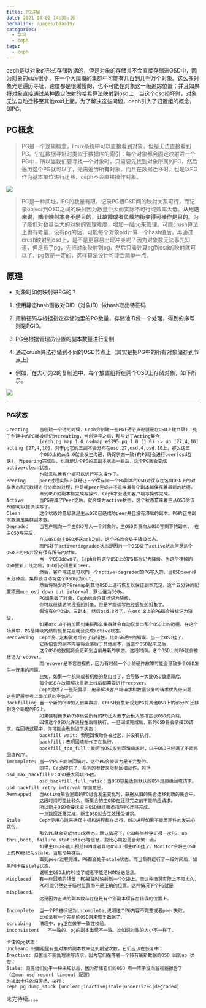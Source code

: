 ```yaml
---
title: PG详解
date: 2021-04-02 14:38:16
permalink: /pages/b8aa19/
categories:
  - 学习
  - ceph
tags:
  - ceph
---
```



ceph是以对象的形式存储数据的，但是对象的存储并不会直接存储进OSD中，因为对象的size很小，在一个大规模的集群中可能有几百到几千万个对象。这么多对象光是遍历寻址，速度都是很缓慢的，也不可能在对象这一级追踪位置；并且如果将对象直接通过某种固定映射的哈希算法映射到osd上，当这个osd损坏时，对象无法自动迁移至其他osd上面。为了解决这些问题，ceph引入了归置组的概念，即PG。

<!-- more -->




## PG概念


>PG是一个逻辑概念，linux系统中可以直接看到对象，但是无法直接看到PG。它在数据寻址时类似于数据库的索引：每个对象都会固定映射进一个PG中，所以当我们要寻找一个对象时，只需要先找到对象所属的PG，然后遍历这个PG就可以了，无需遍历所有对象。而且在数据迁移时，也是以PG作为基本单位进行迁移，ceph不会直接操作对象。


![](https://cdn.jsdelivr.net/gh/summerking1/image@main/20210402.jpg)



>PG是一种间址，PG的数量有限，记录PG跟OSD间的映射关系可行，而记录object到OSD之间的映射因为数量巨大而实际不可行或效率太低。**从用途来说，搞个映射本身不是目的，让故障或者负载均衡变得可操作是目的**。为了降低对数量巨大的对象的管理难度，增加一层pg来管理。可能crush算法上也有考量，没有pg的话，可能每个对象oid计算一个hash值后，再通过crush映射到osd上，是不是更容易出现冲突呢？因为对象数无法事先知道，但是有了pg，先把对象映射到pg，然后只需计算pg到osd的映射就可以了，pg数是一定的，这样算法设计可能会简单一点。



## 原理



- 对象时如何映射进PG的？

1. 使用静态hash函数对OID（对象ID）做hash取出特征码

2. 用特征码与根据指定存储池里的PG数量，存储池ID做一个处理，得到的序号则是PGID。

3. PG会根据管理员设置的副本数量进行复制

4. 通过crush算法存储到不同的OSD节点上（其实是把PG中的所有对象储存到节点上）

- 例如，在大小为2的复制池中，每个放置组将在两个OSD上存储对象，如下所示。

![](https://cdn.jsdelivr.net/gh/summerking1/image@main/20210402-2.jpg)


---

### PG状态


```shell
Creating    当创建一个池的时候，Ceph会创建一些PG(通俗点说就是在OSD上建目录)，处于创建中的PG就被标记为creating，当创建完之后，那些处于Acting集合
            (ceph pg map 1.0 osdmap e9395 pg 1.0 (1.0) -> up [27,4,10] acting [27,4,10]，对于pg它的三副本会分布在osd.27,osd.4,osd.10上，那么这三
            个OSD上的pg1.0就会发生沟通，确保状态一致)的PG就会进行peer(osd互联)，当peering完成后，也就是这个PG的三副本状态一致后，这个PG就会变成active+clean状态，
            也就意味着客户端可以进行写入操作了。
Peering     peer过程实际上就是让三个保存同一个PG副本的OSD对保存在各自OSD上的对象状态和元数据进行协商的过程，但是呢peer完成并不意味着每个副本都保存着最新的数据。
            直到OSD的副本都完成写操作，Ceph才会通知客户端写操作完成。
Active      当PG完成了Peer之后，就会成为active状态，这个状态意味着主从OSD的该PG都可以提供读写了。
Clean       这个状态的意思就是主从OSD已经成功peer并且没有滞后的副本。PG的正常副本数满足集群副本数。
Degraded    当客户端向一个主OSD写入一个对象时，主OSD负责向从OSD写剩下的副本， 在主OSD写完后,
            在从OSD向主OSD发送ack之前，这个PG均会处于降级状态。
            而PG处于active+degraded状态是因为一个OSD处于active状态但是这个OSD上的PG并没有保存所有的对象。
            当一个OSDdown了，Ceph会将这个OSD上的PG都标记为降级。当这个挂掉的OSD重新上线之后，OSD们必须重新peer。
            然后，客户端还是可以向一个active+degraded的PG写入的。当OSDdown掉五分钟后，集群会自动将这个OSD标为out,
            然后将缺少的PGremap到其他OSD上进行恢复以保证副本充足，这个五分钟的配置项是mon osd down out interval，默认值为300s。
            PG如果丢了对象，Ceph也会将其标记为降级。
            你可以继续访问没丢的对象，但是不能读写已经丢失的对象了。
            假设有9个OSD，三副本，然后osd.8挂了，在osd.8上的PG都会被标记为降级，
            如果osd.8不再加回到集群那么集群就会自动恢复出那个OSD上的数据，在这个场景中，PG是降级的然后恢复完后就会变成active状态。
Recovering  Ceph设计之初就考虑到了容错性，比如软硬件的错误。当一个OSD挂了，
            它所包含的副本内容将会落后于其他副本，当这个OSD起来之后，
            这个OSD的数据将会更新到当前最新的状态。这段时间，这个OSD上的PG就会被标记为recover。
            而recover是不容忽视的，因为有时候一个小的硬件故障可能会导致多个OSD发生一连串的问题。
            比如，如果一个机架或者机柜的路由挂了，会导致一大批OSD数据滞后，  
            每个OSD在故障解决重新上线后都需要进行recover。
            Ceph提供了一些配置项，用来解决客户端请求和数据恢复的请求优先级问题，这些配置参考上面加粗的字体吧。
Backfilling 当一个新的OSD加入到集群后，CRUSH会重新规划PG将其他OSD上的部分PG迁移到这个新增的PG上。
            如果强制要求新OSD接受所有的PG迁入要求会极大的增加该OSD的负载。
            回填这个OSD允许进程在后端执行。一旦回填完成后，新的OSD将会承接IO请求。在回填过程中，你可能会看到如下状态：
            backfill_wait: 表明回填动作被挂起，并没有执行。
            backfill：表明回填动作正在执行。
            backfill_too_full：表明当OSD收到回填请求时，由于OSD已经满了不能再回填PG了。 
imcomplete: 当一个PG不能被回填时，这个PG会被认为是不完整的。
            同样，Ceph提供了一系列的参数来限制回填动作，包括osd_max_backfills：OSD最大回填PG数。
            osd_backfill_full_ratio：当OSD容量达到默认的85%是拒绝回填请求。osd_backfill_retry_interval:字面意思。
Remmapped   当Acting集合里面的PG组合发生变化时，数据从旧的集合迁移到新的集合中。
            这段时间可能比较久，新集合的主OSD在迁移完之前不能响应请求。
            所以新主OSD会要求旧主OSD继续服务指导PG迁移完成。
            一旦数据迁移完成，新主OSD就会生效接受请求。
Stale       Ceph使用心跳来确保主机和进程都在运行，OSD进程如果不能周期性的发送心跳包，
            那么PG就会变成stuck状态。默认情况下，OSD每半秒钟汇报一次PG，up thru,boot, failure statistics等信息，要比心跳包更会频繁一点。
            如果主OSD不能汇报给MON或者其他OSD汇报主OSD挂了，Monitor会将主OSD上的PG标记为stale。当启动集群后，
            直到peer过程完成，PG都会处于stale状态。而当集群运行了一段时间后，如果PG卡在stale状态，
            说明主OSD上的PG挂了或者不能给MON发送信息。
Misplaced   有一些回填的场景：PG被临时映射到一个OSD上。而这种情况实际上不应太久，
            PG可能仍然处于临时位置而不是正确的位置。这种情况下个PG就是misplaced。
            这是因为正确的副本数存在但是有个别副本保存在错误的位置上。
 
Incomplete  当一个PG被标记为incomplete,说明这个PG内容不完整或者peer失败，
            比如没有一个完整的OSD用来恢复数据了。
scrubbing   清理中，pg正在做不一致性校验。
inconsistent   不一致的，pg的副本出现不一致。比如说对象的大小不一样了。
 
卡住的pg状态：  
Unclean: 归置组里有些对象的副本数未达到期望次数，它们应该在恢复中；  
Inactive: 归置组不能处理读写请求，因为它们在等着一个持有最新数据的OSD 回到up 状态；  
Stale: 归置组们处于一种未知状态，因为存储它们的OSD 有一阵子没向监视器报告了
（由mon osd report timeout 配置） 
为找出卡住的归置组，执行：
ceph pg dump_stuck [unclean|inactive|stale|undersized|degraded]
```

未完待续。。。。









